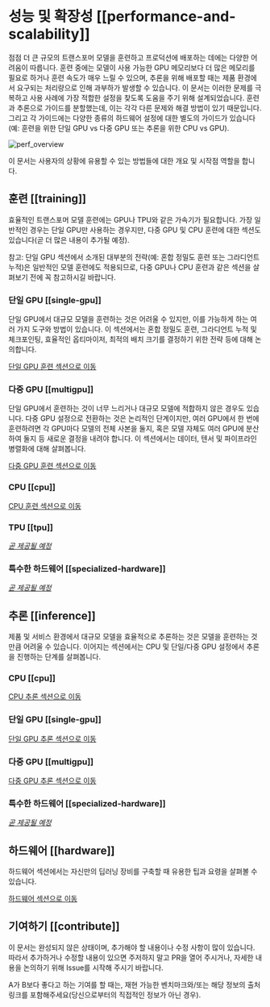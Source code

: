 <!---
Copyright 2021 The HuggingFace Team. All rights reserved.

Licensed under the Apache License, Version 2.0 (the "License");
you may not use this file except in compliance with the License.
You may obtain a copy of the License at

    http://www.apache.org/licenses/LICENSE-2.0

Unless required by applicable law or agreed to in writing, software
distributed under the License is distributed on an "AS IS" BASIS,
WITHOUT WARRANTIES OR CONDITIONS OF ANY KIND, either express or implied.
See the License for the specific language governing permissions and
limitations under the License.

⚠️ Note that this file is in Markdown but contain specific syntax for our doc-builder (similar to MDX) that may not be
rendered properly in your Markdown viewer.

-->

# 성능 및 확장성 [[performance-and-scalability]]

점점 더 큰 규모의 트랜스포머 모델을 훈련하고 프로덕션에 배포하는 데에는 다양한 어려움이 따릅니다. 훈련 중에는 모델이 사용 가능한 GPU 메모리보다 더 많은 메모리를 필요로 하거나 훈련 속도가 매우 느릴 수 있으며, 추론을 위해 배포할 때는 제품 환경에서 요구되는 처리량으로 인해 과부하가 발생할 수 있습니다. 이 문서는 이러한 문제를 극복하고 사용 사례에 가장 적합한 설정을 찾도록 도움을 주기 위해 설계되었습니다. 훈련과 추론으로 가이드를 분할했는데, 이는 각각 다른 문제와 해결 방법이 있기 때문입니다. 그리고 각 가이드에는 다양한 종류의 하드웨어 설정에 대한 별도의 가이드가 있습니다(예: 훈련을 위한 단일 GPU vs 다중 GPU 또는 추론을 위한 CPU vs GPU).

![perf_overview](https://huggingface.co/datasets/huggingface/documentation-images/resolve/main/perf_overview.png)

이 문서는 사용자의 상황에 유용할 수 있는 방법들에 대한 개요 및 시작점 역할을 합니다.

## 훈련 [[training]]

효율적인 트랜스포머 모델 훈련에는 GPU나 TPU와 같은 가속기가 필요합니다. 가장 일반적인 경우는 단일 GPU만 사용하는 경우지만, 다중 GPU 및 CPU 훈련에 대한 섹션도 있습니다(곧 더 많은 내용이 추가될 예정).

<Tip>

 참고: 단일 GPU 섹션에서 소개된 대부분의 전략(예: 혼합 정밀도 훈련 또는 그라디언트 누적)은 일반적인 모델 훈련에도 적용되므로, 다중 GPU나 CPU 훈련과 같은 섹션을 살펴보기 전에 꼭 참고하시길 바랍니다.

</Tip>

### 단일 GPU [[single-gpu]]

단일 GPU에서 대규모 모델을 훈련하는 것은 어려울 수 있지만, 이를 가능하게 하는 여러 가지 도구와 방법이 있습니다. 이 섹션에서는 혼합 정밀도 훈련, 그라디언트 누적 및 체크포인팅, 효율적인 옵티마이저, 최적의 배치 크기를 결정하기 위한 전략 등에 대해 논의합니다.

[단일 GPU 훈련 섹션으로 이동](perf_train_gpu_one)

### 다중 GPU [[multigpu]]

단일 GPU에서 훈련하는 것이 너무 느리거나 대규모 모델에 적합하지 않은 경우도 있습니다. 다중 GPU 설정으로 전환하는 것은 논리적인 단계이지만, 여러 GPU에서 한 번에 훈련하려면 각 GPU마다 모델의 전체 사본을 둘지, 혹은 모델 자체도 여러 GPU에 분산하여 둘지 등 새로운 결정을 내려야 합니다. 이 섹션에서는 데이터, 텐서 및 파이프라인 병렬화에 대해 살펴봅니다.

[다중 GPU 훈련 섹션으로 이동](perf_train_gpu_many)

### CPU [[cpu]]


[CPU 훈련 섹션으로 이동](perf_train_cpu)


### TPU [[tpu]]

[_곧 제공될 예정_](perf_train_tpu)

### 특수한 하드웨어 [[specialized-hardware]]

[_곧 제공될 예정_](perf_train_special)

## 추론 [[inference]]

제품 및 서비스 환경에서 대규모 모델을 효율적으로 추론하는 것은 모델을 훈련하는 것만큼 어려울 수 있습니다. 이어지는 섹션에서는 CPU 및 단일/다중 GPU 설정에서 추론을 진행하는 단계를 살펴봅니다.

### CPU [[cpu]]

[CPU 추론 섹션으로 이동](perf_infer_cpu)

### 단일 GPU [[single-gpu]]

[단일 GPU 추론 섹션으로 이동](perf_infer_gpu_one)

### 다중 GPU [[multigpu]]

[다중 GPU 추론 섹션으로 이동](perf_infer_gpu_many)

### 특수한 하드웨어 [[specialized-hardware]]

[_곧 제공될 예정_](perf_infer_special)

## 하드웨어 [[hardware]]

하드웨어 섹션에서는 자신만의 딥러닝 장비를 구축할 때 유용한 팁과 요령을 살펴볼 수 있습니다.

[하드웨어 섹션으로 이동](perf_hardware)


## 기여하기 [[contribute]]

이 문서는 완성되지 않은 상태이며, 추가해야 할 내용이나 수정 사항이 많이 있습니다. 따라서 추가하거나 수정할 내용이 있으면 주저하지 말고 PR을 열어 주시거나, 자세한 내용을 논의하기 위해 Issue를 시작해 주시기 바랍니다.

A가 B보다 좋다고 하는 기여를 할 때는, 재현 가능한 벤치마크와/또는 해당 정보의 출처 링크를 포함해주세요(당신으로부터의 직접적인 정보가 아닌 경우).
